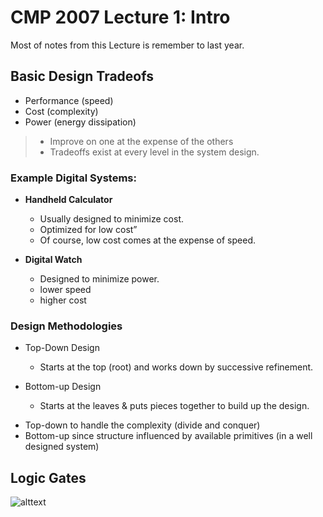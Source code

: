# CMP 2007 Lecture 1: Intro

Most of notes from this Lecture is remember to last year.

## Basic Design Tradeofs

- Performance (speed)
- Cost (complexity)
- Power (energy dissipation)

> - Improve on one at the expense of the others
> - Tradeoffs exist at every level in the system design.

### Example Digital Systems:

- **Handheld Calculator**

  - Usually designed to minimize cost.
  - Optimized for low cost”
  - Of course, low cost comes at the expense of speed.

- **Digital Watch**
  - Designed to minimize power.
  - lower speed
  - higher cost

### Design Methodologies

- Top-Down Design

  - Starts at the top (root) and works down by
    successive refinement.

- Bottom-up Design
  - Starts at the leaves & puts pieces together to build
    up the design.

* Top-down to handle the complexity (divide and
conquer)
* Bottom-up since structure influenced by available
primitives
(in a well designed system)

## Logic Gates

![alttext](https://static.packt-cdn.com/products/9781838981006/graphics/image/B15165_06_Table_01.jpg)

